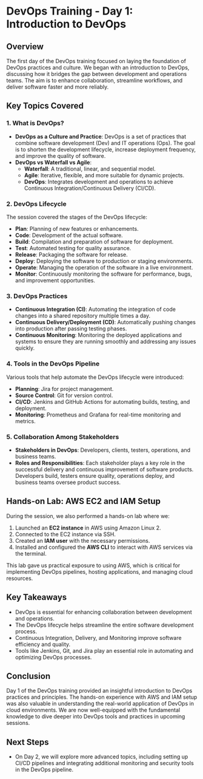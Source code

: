 # DevOps Training - Day 1: Introduction to DevOps

## Overview
The first day of the DevOps training focused on laying the foundation of DevOps practices and culture. We began with an introduction to DevOps, discussing how it bridges the gap between development and operations teams. The aim is to enhance collaboration, streamline workflows, and deliver software faster and more reliably.

## Key Topics Covered

### 1. **What is DevOps?**
   - **DevOps as a Culture and Practice**: DevOps is a set of practices that combine software development (Dev) and IT operations (Ops). The goal is to shorten the development lifecycle, increase deployment frequency, and improve the quality of software.
   - **DevOps vs Waterfall vs Agile**:
     - **Waterfall**: A traditional, linear, and sequential model.
     - **Agile**: Iterative, flexible, and more suitable for dynamic projects.
     - **DevOps**: Integrates development and operations to achieve Continuous Integration/Continuous Delivery (CI/CD).

### 2. **DevOps Lifecycle**
   The session covered the stages of the DevOps lifecycle:
   - **Plan**: Planning of new features or enhancements.
   - **Code**: Development of the actual software.
   - **Build**: Compilation and preparation of software for deployment.
   - **Test**: Automated testing for quality assurance.
   - **Release**: Packaging the software for release.
   - **Deploy**: Deploying the software to production or staging environments.
   - **Operate**: Managing the operation of the software in a live environment.
   - **Monitor**: Continuously monitoring the software for performance, bugs, and improvement opportunities.

### 3. **DevOps Practices**
   - **Continuous Integration (CI)**: Automating the integration of code changes into a shared repository multiple times a day.
   - **Continuous Delivery/Deployment (CD)**: Automatically pushing changes into production after passing testing phases.
   - **Continuous Monitoring**: Monitoring the deployed applications and systems to ensure they are running smoothly and addressing any issues quickly.

### 4. **Tools in the DevOps Pipeline**
   Various tools that help automate the DevOps lifecycle were introduced:
   - **Planning**: Jira for project management.
   - **Source Control**: Git for version control.
   - **CI/CD**: Jenkins and GitHub Actions for automating builds, testing, and deployment.
   - **Monitoring**: Prometheus and Grafana for real-time monitoring and metrics.

### 5. **Collaboration Among Stakeholders**
   - **Stakeholders in DevOps**: Developers, clients, testers, operations, and business teams.
   - **Roles and Responsibilities**: Each stakeholder plays a key role in the successful delivery and continuous improvement of software products. Developers build, testers ensure quality, operations deploy, and business teams oversee product success.

## Hands-on Lab: AWS EC2 and IAM Setup

During the session, we also performed a hands-on lab where we:
1. Launched an **EC2 instance** in AWS using Amazon Linux 2.
2. Connected to the EC2 instance via SSH.
3. Created an **IAM user** with the necessary permissions.
4. Installed and configured the **AWS CLI** to interact with AWS services via the terminal.

This lab gave us practical exposure to using AWS, which is critical for implementing DevOps pipelines, hosting applications, and managing cloud resources.

## Key Takeaways
- DevOps is essential for enhancing collaboration between development and operations.
- The DevOps lifecycle helps streamline the entire software development process.
- Continuous Integration, Delivery, and Monitoring improve software efficiency and quality.
- Tools like Jenkins, Git, and Jira play an essential role in automating and optimizing DevOps processes.
  
## Conclusion
Day 1 of the DevOps training provided an insightful introduction to DevOps practices and principles. The hands-on experience with AWS and IAM setup was also valuable in understanding the real-world application of DevOps in cloud environments. We are now well-equipped with the fundamental knowledge to dive deeper into DevOps tools and practices in upcoming sessions.

## Next Steps
- On Day 2, we will explore more advanced topics, including setting up CI/CD pipelines and integrating additional monitoring and security tools in the DevOps pipeline.
